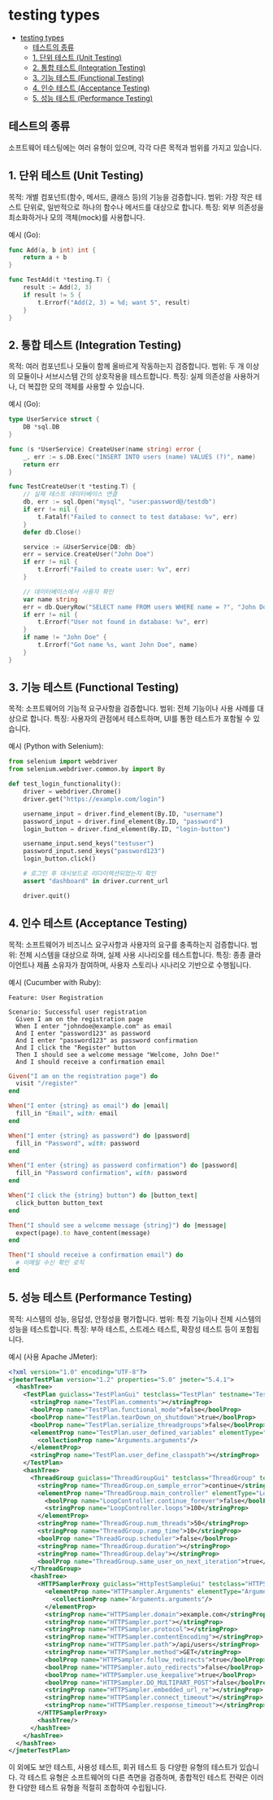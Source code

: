 # testing types

- [testing types](#testing-types)
    - [테스트의 종류](#테스트의-종류)
    - [1. 단위 테스트 (Unit Testing)](#1-단위-테스트-unit-testing)
    - [2. 통합 테스트 (Integration Testing)](#2-통합-테스트-integration-testing)
    - [3. 기능 테스트 (Functional Testing)](#3-기능-테스트-functional-testing)
    - [4. 인수 테스트 (Acceptance Testing)](#4-인수-테스트-acceptance-testing)
    - [5. 성능 테스트 (Performance Testing)](#5-성능-테스트-performance-testing)

## 테스트의 종류

소프트웨어 테스팅에는 여러 유형이 있으며, 각각 다른 목적과 범위를 가지고 있습니다.

## 1. 단위 테스트 (Unit Testing)

목적: 개별 컴포넌트(함수, 메서드, 클래스 등)의 기능을 검증합니다.
범위: 가장 작은 테스트 단위로, 일반적으로 하나의 함수나 메서드를 대상으로 합니다.
특징: 외부 의존성을 최소화하거나 모의 객체(mock)를 사용합니다.

예시 (Go):

```go
func Add(a, b int) int {
    return a + b
}

func TestAdd(t *testing.T) {
    result := Add(2, 3)
    if result != 5 {
        t.Errorf("Add(2, 3) = %d; want 5", result)
    }
}
```

## 2. 통합 테스트 (Integration Testing)

목적: 여러 컴포넌트나 모듈이 함께 올바르게 작동하는지 검증합니다.
범위: 두 개 이상의 모듈이나 서브시스템 간의 상호작용을 테스트합니다.
특징: 실제 의존성을 사용하거나, 더 복잡한 모의 객체를 사용할 수 있습니다.

예시 (Go):

```go
type UserService struct {
    DB *sql.DB
}

func (s *UserService) CreateUser(name string) error {
    _, err := s.DB.Exec("INSERT INTO users (name) VALUES (?)", name)
    return err
}

func TestCreateUser(t *testing.T) {
    // 실제 테스트 데이터베이스 연결
    db, err := sql.Open("mysql", "user:password@/testdb")
    if err != nil {
        t.Fatalf("Failed to connect to test database: %v", err)
    }
    defer db.Close()

    service := &UserService{DB: db}
    err = service.CreateUser("John Doe")
    if err != nil {
        t.Errorf("Failed to create user: %v", err)
    }

    // 데이터베이스에서 사용자 확인
    var name string
    err = db.QueryRow("SELECT name FROM users WHERE name = ?", "John Doe").Scan(&name)
    if err != nil {
        t.Errorf("User not found in database: %v", err)
    }
    if name != "John Doe" {
        t.Errorf("Got name %s, want John Doe", name)
    }
}
```

## 3. 기능 테스트 (Functional Testing)

목적: 소프트웨어의 기능적 요구사항을 검증합니다.
범위: 전체 기능이나 사용 사례를 대상으로 합니다.
특징: 사용자의 관점에서 테스트하며, UI를 통한 테스트가 포함될 수 있습니다.

예시 (Python with Selenium):

```python
from selenium import webdriver
from selenium.webdriver.common.by import By

def test_login_functionality():
    driver = webdriver.Chrome()
    driver.get("https://example.com/login")

    username_input = driver.find_element(By.ID, "username")
    password_input = driver.find_element(By.ID, "password")
    login_button = driver.find_element(By.ID, "login-button")

    username_input.send_keys("testuser")
    password_input.send_keys("password123")
    login_button.click()

    # 로그인 후 대시보드로 리다이렉션되었는지 확인
    assert "dashboard" in driver.current_url

    driver.quit()
```

## 4. 인수 테스트 (Acceptance Testing)

목적: 소프트웨어가 비즈니스 요구사항과 사용자의 요구를 충족하는지 검증합니다.
범위: 전체 시스템을 대상으로 하며, 실제 사용 시나리오를 테스트합니다.
특징: 종종 클라이언트나 제품 소유자가 참여하며, 사용자 스토리나 시나리오 기반으로 수행됩니다.

예시 (Cucumber with Ruby):

```gherkin
Feature: User Registration

Scenario: Successful user registration
  Given I am on the registration page
  When I enter "johndoe@example.com" as email
  And I enter "password123" as password
  And I enter "password123" as password confirmation
  And I click the "Register" button
  Then I should see a welcome message "Welcome, John Doe!"
  And I should receive a confirmation email
```

```ruby
Given("I am on the registration page") do
  visit "/register"
end

When("I enter {string} as email") do |email|
  fill_in "Email", with: email
end

When("I enter {string} as password") do |password|
  fill_in "Password", with: password
end

When("I enter {string} as password confirmation") do |password|
  fill_in "Password confirmation", with: password
end

When("I click the {string} button") do |button_text|
  click_button button_text
end

Then("I should see a welcome message {string}") do |message|
  expect(page).to have_content(message)
end

Then("I should receive a confirmation email") do
  # 이메일 수신 확인 로직
end
```

## 5. 성능 테스트 (Performance Testing)

목적: 시스템의 성능, 응답성, 안정성을 평가합니다.
범위: 특정 기능이나 전체 시스템의 성능을 테스트합니다.
특징: 부하 테스트, 스트레스 테스트, 확장성 테스트 등이 포함됩니다.

예시 (사용 Apache JMeter):

```xml
<?xml version="1.0" encoding="UTF-8"?>
<jmeterTestPlan version="1.2" properties="5.0" jmeter="5.4.1">
  <hashTree>
    <TestPlan guiclass="TestPlanGui" testclass="TestPlan" testname="Test Plan" enabled="true">
      <stringProp name="TestPlan.comments"></stringProp>
      <boolProp name="TestPlan.functional_mode">false</boolProp>
      <boolProp name="TestPlan.tearDown_on_shutdown">true</boolProp>
      <boolProp name="TestPlan.serialize_threadgroups">false</boolProp>
      <elementProp name="TestPlan.user_defined_variables" elementType="Arguments" guiclass="ArgumentsPanel" testclass="Arguments" testname="User Defined Variables" enabled="true">
        <collectionProp name="Arguments.arguments"/>
      </elementProp>
      <stringProp name="TestPlan.user_define_classpath"></stringProp>
    </TestPlan>
    <hashTree>
      <ThreadGroup guiclass="ThreadGroupGui" testclass="ThreadGroup" testname="Thread Group" enabled="true">
        <stringProp name="ThreadGroup.on_sample_error">continue</stringProp>
        <elementProp name="ThreadGroup.main_controller" elementType="LoopController" guiclass="LoopControlPanel" testclass="LoopController" testname="Loop Controller" enabled="true">
          <boolProp name="LoopController.continue_forever">false</boolProp>
          <stringProp name="LoopController.loops">100</stringProp>
        </elementProp>
        <stringProp name="ThreadGroup.num_threads">50</stringProp>
        <stringProp name="ThreadGroup.ramp_time">10</stringProp>
        <boolProp name="ThreadGroup.scheduler">false</boolProp>
        <stringProp name="ThreadGroup.duration"></stringProp>
        <stringProp name="ThreadGroup.delay"></stringProp>
        <boolProp name="ThreadGroup.same_user_on_next_iteration">true</boolProp>
      </ThreadGroup>
      <hashTree>
        <HTTPSamplerProxy guiclass="HttpTestSampleGui" testclass="HTTPSamplerProxy" testname="HTTP Request" enabled="true">
          <elementProp name="HTTPsampler.Arguments" elementType="Arguments" guiclass="HTTPArgumentsPanel" testclass="Arguments" testname="User Defined Variables" enabled="true">
            <collectionProp name="Arguments.arguments"/>
          </elementProp>
          <stringProp name="HTTPSampler.domain">example.com</stringProp>
          <stringProp name="HTTPSampler.port"></stringProp>
          <stringProp name="HTTPSampler.protocol"></stringProp>
          <stringProp name="HTTPSampler.contentEncoding"></stringProp>
          <stringProp name="HTTPSampler.path">/api/users</stringProp>
          <stringProp name="HTTPSampler.method">GET</stringProp>
          <boolProp name="HTTPSampler.follow_redirects">true</boolProp>
          <boolProp name="HTTPSampler.auto_redirects">false</boolProp>
          <boolProp name="HTTPSampler.use_keepalive">true</boolProp>
          <boolProp name="HTTPSampler.DO_MULTIPART_POST">false</boolProp>
          <stringProp name="HTTPSampler.embedded_url_re"></stringProp>
          <stringProp name="HTTPSampler.connect_timeout"></stringProp>
          <stringProp name="HTTPSampler.response_timeout"></stringProp>
        </HTTPSamplerProxy>
        <hashTree/>
      </hashTree>
    </hashTree>
  </hashTree>
</jmeterTestPlan>
```

이 외에도 보안 테스트, 사용성 테스트, 회귀 테스트 등 다양한 유형의 테스트가 있습니다. 각 테스트 유형은 소프트웨어의 다른 측면을 검증하며, 종합적인 테스트 전략은 이러한 다양한 테스트 유형을 적절히 조합하여 수립됩니다.
